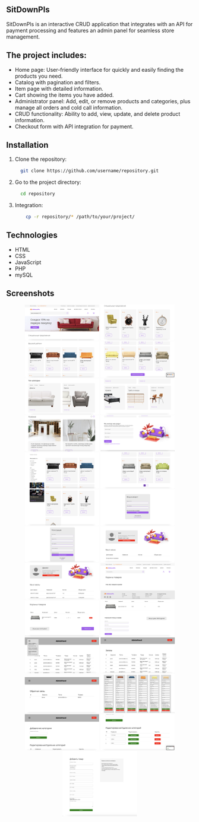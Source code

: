 ## SitDownPls

SitDownPls is an interactive CRUD application that integrates with an API for payment processing and features an admin panel for seamless store management.


## The project includes:

- Home page: User-friendly interface for quickly and easily finding the products you need.
- Catalog with pagination and filters.
- Item page with detailed information.
- Cart showing the items you have added.
- Administrator panel: Add, edit, or remove products and categories, plus manage all orders and cold call information.
- CRUD functionality: Ability to add, view, update, and delete product information.
- Checkout form with API integration for payment.


## Installation

1. Clone the repository:
    ```bash
      git clone https://github.com/username/repository.git
    ```
2. Go to the project directory:
    ```bash
      cd repository
    ```
3. Integration:
    ```bash
        cp -r repository/* /path/to/your/project/
    ```

## Technologies

- HTML
- CSS
- JavaScript
- PHP 
- mySQL


## Screenshots
<p align="center">
  <img src="readme_images/readme1.png" alt="Скриншот 1" width="200"/>
  <img src="readme_images/readme2.png" alt="Скриншот 2" width="200"/>
  <img src="readme_images/readme3.png" alt="Скриншот 3" width="200"/>
  <img src="readme_images/readme4.png" alt="Скриншот 4" width="200"/>
  <img src="readme_images/readme5.png" alt="Скриншот 5" width="200"/>
  <img src="readme_images/readme6.png" alt="Скриншот 6" width="200"/>
  <img src="readme_images/readme7.png" alt="Скриншот 7" width="200"/>
  <img src="readme_images/readme8.png" alt="Скриншот 8" width="200"/>
  <img src="readme_images/readme9.png" alt="Скриншот 9" width="200"/>
  <img src="readme_images/readme10.png" alt="Скриншот 10" width="200"/>
  <img src="readme_images/readme11.png" alt="Скриншот 11" width="200"/>
  <img src="readme_images/readme12.png" alt="Скриншот 12" width="200"/>
  <img src="readme_images/readme13.png" alt="Скриншот 13" width="200"/>
  <img src="readme_images/readme14.png" alt="Скриншот 14" width="200"/>
  <img src="readme_images/readme15.png" alt="Скриншот 15" width="200"/>
  <img src="readme_images/readme16.png" alt="Скриншот 16" width="200"/>
  <img src="readme_images/readme17.png" alt="Скриншот 17" width="200"/>
  <img src="readme_images/readme18.png" alt="Скриншот 18" width="200"/>
  <img src="readme_images/readme19.png" alt="Скриншот 19" width="200"/>
  <img src="readme_images/readme20.png" alt="Скриншот 20" width="200"/>
  <img src="readme_images/readme21.png" alt="Скриншот 21" width="200"/>
  <img src="readme_images/readme23.png" alt="Скриншот 23" width="200"/>
  <img src="readme_images/readme24.png" alt="Скриншот 24" width="200"/>
  <img src="readme_images/readme25.png" alt="Скриншот 25" width="200"/>
  <img src="readme_images/readme22.png" alt="Скриншот 22" width="200"/>
</p>
